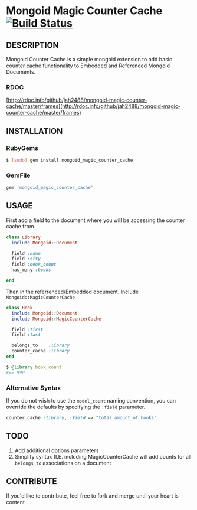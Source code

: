 Mongoid Magic Counter Cache [![Build Status](https://secure.travis-ci.org/jah2488/mongoid-magic-counter-cache.png?branch=master)](http://travis-ci.org/jah2488/mongoid-magic-counter-cache)
=======

## DESCRIPTION

Mongoid Counter Cache is a simple mongoid extension to add basic counter cache functionality to Embedded and Referenced Mongoid Documents.
### RDOC
[http://rdoc.info/github/jah2488/mongoid-magic-counter-cache/master/frames](http://rdoc.info/github/jah2488/mongoid-magic-counter-cache/master/frames)

## INSTALLATION

### RubyGems
````sh
$ [sudo] gem install mongoid_magic_counter_cache
````
### GemFile
````rb
gem 'mongoid_magic_counter_cache'
````
## USAGE

First add a field to the document where you will be accessing the counter cache from.

````rb
class Library
  include Mongoid::Document

  field :name
  field :city
  field :book_count
  has_many :books

end
````
Then in the referrenced/Embedded document. Include `Mongoid::MagicCounterCache`

````rb
class Book
  include Mongoid::Document
  include Mongoid::MagicCounterCache

  field :first
  field :last

  belongs_to    :library
  counter_cache :library
end
````

````rb
$ @library.book_count
#=> 990
````
### Alternative Syntax

If you do not wish to use the `model_count` naming convention, you can override the defaults by specifying the `:field` parameter.

````rb
counter_cache :library, :field => "total_amount_of_books"
````

## TODO

  1. Add additional options parameters
  2. Simplify syntax (I.E. including MagicCounterCache will add counts for all `belongs_to` associations on a document



## CONTRIBUTE

If you'd like to contribute, feel free to fork and merge until your heart is content
